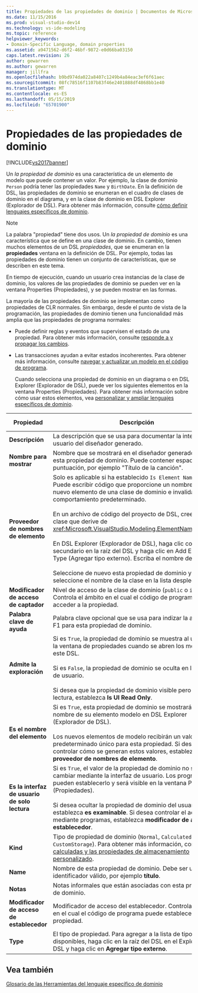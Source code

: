 ```yaml
---
title: Propiedades de las propiedades de dominio | Documentos de Microsoft
ms.date: 11/15/2016
ms.prod: visual-studio-dev14
ms.technology: vs-ide-modeling
ms.topic: reference
helpviewer_keywords:
- Domain-Specific Language, domain properties
ms.assetid: a9471562-d6f2-46bf-9872-e0d66ba03150
caps.latest.revision: 26
author: gewarren
ms.author: gewarren
manager: jillfra
ms.openlocfilehash: b9bd974da022a8407c1249b4a84eac3ef6f61aec
ms.sourcegitcommit: 08fc78516f1107b83f46e2401888df4868bb1e40
ms.translationtype: MT
ms.contentlocale: es-ES
ms.lasthandoff: 05/15/2019
ms.locfileid: "65701900"
---
```

# <a name="properties-of-domain-properties"></a>Propiedades de las propiedades de dominio
[!INCLUDE[vs2017banner](../includes/vs2017banner.md)]

Un *la propiedad de dominio* es una característica de un elemento de modelo que puede contener un valor. Por ejemplo, la clase de dominio `Person` podría tener las propiedades `Name` y `BirthDate`. En la definición de DSL, las propiedades de dominio se enumeran en el cuadro de clases de dominio en el diagrama, y en la clase de dominio en DSL Explorer (Explorador de DSL). Para obtener más información, consulte [cómo definir lenguajes específicos de dominio](../modeling/how-to-define-a-domain-specific-language.md).  
  
> [!NOTE]
> La palabra "propiedad" tiene dos usos. Un *la propiedad de dominio* es una característica que se define en una clase de dominio. En cambio, tienen muchos elementos de un DSL *propiedades*, que se enumeran en la **propiedades** ventana en la definición de DSL. Por ejemplo, todas las propiedades de dominio tienen un conjunto de características, que se describen en este tema.  
  
 En tiempo de ejecución, cuando un usuario crea instancias de la clase de dominio, los valores de las propiedades de dominio se pueden ver en la ventana Properties (Propiedades), y se pueden mostrar en las formas.  
  
 La mayoría de las propiedades de dominio se implementan como propiedades de CLR normales. Sin embargo, desde el punto de vista de la programación, las propiedades de dominio tienen una funcionalidad más amplia que las propiedades de programa normales:  
  
- Puede definir reglas y eventos que supervisen el estado de una propiedad. Para obtener más información, consulte [responde a y propagar los cambios](../modeling/responding-to-and-propagating-changes.md).  
  
- Las transacciones ayudan a evitar estados incoherentes. Para obtener más información, consulte [navegar y actualizar un modelo en el código de programa](../modeling/navigating-and-updating-a-model-in-program-code.md).  
  
  Cuando selecciona una propiedad de dominio en un diagrama o en DSL Explorer (Explorador de DSL), puede ver los siguientes elementos en la ventana Properties (Propiedades). Para obtener más información sobre cómo usar estos elementos, vea [personalizar y ampliar lenguajes específicos de dominio](../modeling/customizing-and-extending-a-domain-specific-language.md).  
  
|Propiedad|Descripción|Valor predeterminado|  
|--------------|-----------------|-------------------|  
|**Descripción**|La descripción que se usa para documentar la interfaz de usuario del diseñador generado.|\<none>|  
|**Nombre para mostrar**|Nombre que se mostrará en el diseñador generado para esta propiedad de dominio. Puede contener espacios y puntuación, por ejemplo "Título de la canción".|\<none>|  
|**Proveedor de nombres de elemento**|Solo es aplicable si ha establecido `Is Element Name` en `true`. Puede escribir código que proporcione un nombre para un nuevo elemento de una clase de dominio e invalidar el comportamiento predeterminado.<br /><br /> En un archivo de código del proyecto de DSL, cree una clase que derive de <xref:Microsoft.VisualStudio.Modeling.ElementNameProvider>.<br /><br /> En DSL Explorer (Explorador de DSL), haga clic con el botón secundario en la raíz del DSL y haga clic en Add External Type (Agregar tipo externo). Escriba el nombre de la clase.<br /><br /> Seleccione de nuevo esta propiedad de dominio y seleccione el nombre de la clase en la lista desplegable.|\<none>|  
|**Modificador de acceso de captador**|Nivel de acceso de la clase de dominio (`public` o `internal`). Controla el ámbito en el cual el código de programa puede acceder a la propiedad.|`public`|  
|**Palabra clave de ayuda**|Palabra clave opcional que se usa para indizar la ayuda de F1 para esta propiedad de dominio.|\<none>|  
|**Admite la exploración**|Si es `True`, la propiedad de dominio se muestra al usuario en la ventana de propiedades cuando se abren los modelos de este DSL.<br /><br /> Si es `False`, la propiedad de dominio se oculta en la interfaz de usuario.<br /><br /> Si desea que la propiedad de dominio visible pero de solo lectura, establezca **Is UI Read Only**.|`True`|  
|**Es el nombre del elemento**|Si es `True`, esta propiedad de dominio se mostrará con el nombre de su elemento modelo en DSL Explorer (Explorador de DSL).<br /><br /> Los nuevos elementos de modelo recibirán un valor predeterminado único para esta propiedad. Si desea controlar cómo se generan estos valores, establezca **proveedor de nombres de elemento**.|`False`|  
|**Es la interfaz de usuario de solo lectura**|Si es `True`, el valor de la propiedad de dominio no se puede cambiar mediante la interfaz de usuario. Los programas sí pueden establecerlo y será visible en la ventana Properties (Propiedades).<br /><br /> Si desea ocultar la propiedad de dominio del usuario, establezca **es examinable**. Si desea controlar el acceso mediante programas, establezca **modificador de acceso de establecedor**.|`False`|  
|**Kind**|Tipo de propiedad de dominio (`Normal`, `Calculated` o `CustomStorage`). Para obtener más información, consulte [calculadas y las propiedades de almacenamiento personalizado](../modeling/calculated-and-custom-storage-properties.md).|`Normal`|  
|**Name**|Nombre de esta propiedad de dominio. Debe ser un identificador válido, por ejemplo **título**.|\<none>|  
|**Notas**|Notas informales que están asociadas con esta propiedad de dominio.|\<none>|  
|**Modificador de acceso de establecedor**|Modificador de acceso del establecedor. Controla el ámbito en el cual el código de programa puede establecer la propiedad.|`public`|  
|**Type**|El tipo de propiedad. Para agregar a la lista de tipos disponibles, haga clic en la raíz del DSL en el Explorador de DSL y haga clic en **Agregar tipo externo**.|`String`|  
  
## <a name="see-also"></a>Vea también  
 [Glosario de las Herramientas del lenguaje específico de dominio](https://msdn.microsoft.com/ca5e84cb-a315-465c-be24-76aa3df276aa)
